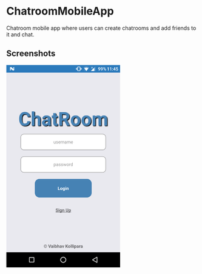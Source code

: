 # ChatroomMobileApp
Chatroom mobile app where users can create chatrooms and add friends to it and chat.

## Screenshots

<img src="https://github.com/vaibhavkollipara/ChatroomMobileApp/blob/master/Chatroom/Screenshots/device-2017-08-16-234544.png" width="300"/>
